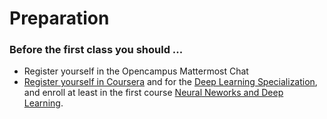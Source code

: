 # Preparation

### Before the first class you should ...

* Register yourself in the Opencampus Mattermost Chat
* [Register yourself in Coursera](https://www.coursera.org/?authMode=signup) and for the [Deep Learning Specialization](https://www.coursera.org/specializations/deep-learning), and enroll at least in the first course [Neural Neworks and Deep Learning](https://www.coursera.org/learn/neural-networks-deep-learning?specialization=deep-learning).



